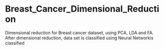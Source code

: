 # Breast_Cancer_Dimensional_Reduction
Dimensional reduction for Breast cancer dataset, using PCA, LDA and FA. After dimensional reduction, data set is classified using Neural Networkis classified
